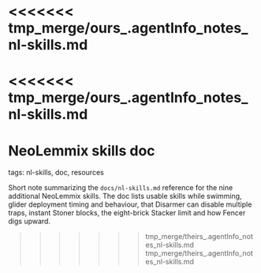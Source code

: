 <<<<<<< tmp_merge/ours_.agentInfo_notes_nl-skills.md
=======
<<<<<<< tmp_merge/ours_.agentInfo_notes_nl-skills.md
=======
# NeoLemmix skills doc

tags: nl-skills, doc, resources

Short note summarizing the `docs/nl-skills.md` reference for the nine
additional NeoLemmix skills.  The doc lists usable skills while
swimming, glider deployment timing and behaviour, that Disarmer can
disable multiple traps, instant Stoner blocks, the eight-brick Stacker
limit and how Fencer digs upward.
>>>>>>> tmp_merge/theirs_.agentInfo_notes_nl-skills.md
>>>>>>> tmp_merge/theirs_.agentInfo_notes_nl-skills.md
